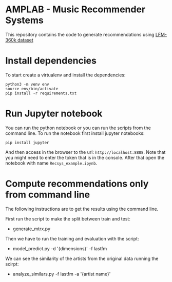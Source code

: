 # AMPLAB - Music Recommender Systems

This repository contains the code to generate recommendations using [LFM-360k dataset](https://www.upf.edu/web/mtg/lastfm360k)

# Install dependencies
To start create a virtualenv and install the dependencies:
```
python3 -m venv env
source env/bin/activate
pip install -r requirements.txt
```

# Run Jupyter notebook

You can run the python notebook or you can run the scripts from the command line.
To run the notebook first install jupyter notebooks:

```
pip install jupyter
```

And then access in the browser to the url: `http://localhost:8888`. Note that you might need to enter the token that is in the console. After that open the notebook with name `Recsys_example.ipynb`.

# Compute recommendations only from command line

The following instructions are to get the results using the command line.

First run the script to make the split between train and test:
 - generate_mtrx.py

Then we have to run the training and evaluation with the script:
 - model_predict.py -d '{dimensions}' -f lastfm

We can see the similarity of the artists from the original data running the scirpt:
 - analyze_similars.py -f lastfm -a '{artist name}'
